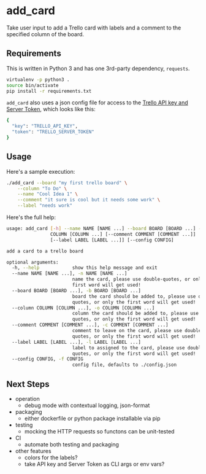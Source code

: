 # add_card
Take user input to add a Trello card with labels and a comment to the specified column of the board.

## Requirements
This is written in Python 3 and has one 3rd-party dependency, `requests`.

``` bash
virtualenv -p python3 .
source bin/activate
pip install -r requirements.txt
```

`add_card` also uses a json config file for access to the [Trello API key and Server Token](https://trello.com/app-key), which looks like this:
``` bash
{
  "key": "TRELLO_API_KEY",
  "token": "TRELLO_SERVER_TOKEN"
}
```

## Usage
Here's a sample execution:
``` bash
./add_card --board "my first trello board" \
    --column "To Do" \
    --name "Cool Idea 1" \
    --comment "it sure is cool but it needs some work" \
    --label "needs work"
```

Here's the full help:

``` bash
usage: add_card [-h] --name NAME [NAME ...] --board BOARD [BOARD ...] --column
                COLUMN [COLUMN ...] [--comment COMMENT [COMMENT ...]]
                [--label LABEL [LABEL ...]] [--config CONFIG]

add a card to a trello board

optional arguments:
  -h, --help            show this help message and exit
  --name NAME [NAME ...], -n NAME [NAME ...]
                        name the card, please use double-quotes, or only the
                        first word will get used!
  --board BOARD [BOARD ...], -b BOARD [BOARD ...]
                        board the card should be added to, please use double-
                        quotes, or only the first word will get used!
  --column COLUMN [COLUMN ...], -o COLUMN [COLUMN ...]
                        column the card should be added to, please use double-
                        quotes, or only the first word will get used!
  --comment COMMENT [COMMENT ...], -c COMMENT [COMMENT ...]
                        comment to leave on the card, please use double-
                        quotes, or only the first word will get used!
  --label LABEL [LABEL ...], -l LABEL [LABEL ...]
                        label to assigned to the card, please use double-
                        quotes, or only the first word will get used!
  --config CONFIG, -f CONFIG
                        config file, defaults to ./config.json
```

## Next Steps
- operation
    - debug mode with contextual logging, json-format
- packaging
    - either dockerfile or python package installable via pip
- testing
    - mocking the HTTP requests so functons can be unit-tested
- CI
    - automate both testing and packaging
- other features
    - colors for the labels?
    - take API key and Server Token as CLI args or env vars?

